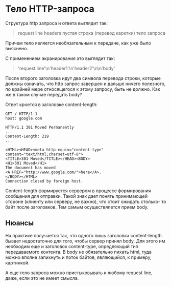 # Тело HTTP-запроса

Структура http запроса и ответа выглядит так:

> request line
> headers
> пустая строка (перевод каретки)
> тело запроса

Причем тело является необязательным к передаче, как уже было выяснено.

С применением экранирования это выглядит так:

> 'request line'\n'header1'\n'header2'\n\n'body'

После второго заголовка идут два символа перевода строки, которые должны
означать, что http запрос завершен и дальше ничего полезного, по крайней мере
относящегося к этому запросу, быть не должно. Как же в таком случае передать
body?

Ответ кроется в заголовке content-length:

```
GET / HTTP/1.1
host: google.com

HTTP/1.1 301 Moved Permanently
...
Content-Length: 219
...

<HTML><HEAD><meta http-equiv="content-type" content="text/html;charset=utf-8">
<TITLE>301 Moved</TITLE></HEAD><BODY>
<H1>301 Moved</H1>
The document has moved
<A HREF="http://www.google.com/">here</A>.
</BODY></HTML>
Connection closed by foreign host.
```

Content-length формируется сервером в процессе формирования сообщения для
отправки. Такой знак дает понять принимающей стороне (клиенту или серверу, не
важно), что стоит ожидать столько- то байт после заголовков. Тем самым
осуществялется прием body.

## Нюансы

На практике получается так, что одного лишь заголовка content-length бывает
недостаточно для того, чтобы сервер принял body. Для этого им необходим еще и
заголовок content-type, опредляющий тип передаваемого контента. В body не
обязательно пихать html, туда можно вполне запихнуть и поток байтов, являющийся,
к примеру, картинкой.

А еще тело запроса можно пристыковывать к любому request line, даже, если это не
имеет смысла.